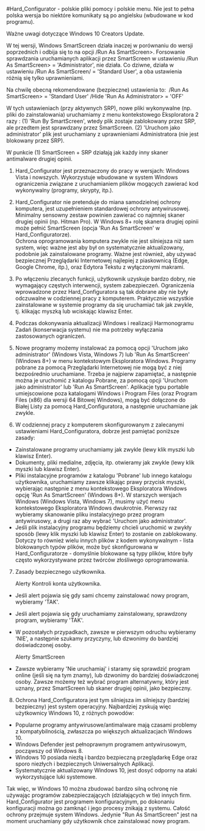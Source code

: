 #Hard_Configurator - polskie pliki pomocy i polskie menu. Nie jest to pełna polska wersja bo niektóre komunikaty są po angielsku (wbudowane w kod programu). 

Ważne uwagi dotyczące Windows 10 Creators Update.

W tej wersji, Windows SmartScreen działa inaczej w porównaniu do wersji poprzednich i odbija się to na opcji /Run As SmartScreen>. Forsowanie sprawdzania uruchamianych aplikacji przez SmartScreen w ustawieniu /Run As SmartScreen> = 'Administrator', nie działa. Co dziwne, działa w ustawieniu /Run As SmartScreen/ = 'Standard User', a oba ustawienia różnią się tylko uprawnieniami.

Na chwilę obecną rekomendowane (bezpieczne) ustawienia to: 
/Run As SmartScreen> = 'Standard User'
/Hide 'Run As Administrator> = 'OFF'

W tych ustawieniach (przy aktywnych SRP), nowe pliki wykonywalne (np. pliki do zainstalowania) uruchamiamy z menu kontekstowego Eksploratora 2 razy :
(1) 'Run By SmartScreen', wtedy plik zostaje zablokowany przez SRP, ale przedtem jest sprawdzany przez SmartScreen.
(2) 'Uruchom jako administrator' plik jest uruchamiany z uprawnieniami Administratora (nie jest blokowany przez SRP).

W punkcie (1) SmartScreen + SRP działają jak każdy inny skaner antimalware drugiej opinii. 


1. Hard_Configurator jest przeznaczony do pracy w wersjach: Windows Vista i nowszych. Wykorzystuje wbudowane w system Windows ograniczenia związane z uruchamianiem plików mogących zawierać kod wykonywalny (programy, skrypty, itp.). 
 
2. Hard_Configurator nie pretenduje do miana samodzielnej ochrony komputera, jest uzupełnieniem standardowej ochrony antywirusowej. Minimalny sensowny zestaw powinien zawierać co najmniej skaner drugiej opinii (np. Hitman Pro). W Windows 8+ rolę skanera drugiej opinii może pełnić SmartScreen (opcja 'Run As SmartScreen' w Hard_Configuratorze).  
Ochrona oprogramowania komputera zwykle nie jest silniejsza niż sam system, więc ważne jest aby był on systematycznie aktualizowany, podobnie jak zainstalowane programy. 
Ważne jest również, aby używać bezpiecznej Przeglądarki Internetowej najlepiej z piaskownicą (Edge, Google Chrome, itp.), oraz Edytora Tekstu z wyłączonymi makrami. 

3. Po włączeniu zlecanych funkcji, użytkownik uzyskuje bardzo dobry, nie wymagający częstych interwencji, system zabezpieczeń. Ograniczenia wprowadzone przez Hard_Configuratora są tak dobrane aby nie były odczuwalne w codziennej pracy z komputerem. Praktycznie wszystkie zainstalowane w systemie programy da się uruchamiać tak jak zwykle, tj. klikając myszką lub wciskając klawisz Enter.  

4. Podczas dokonywania aktualizacji Windows i realizacji Harmonogramu Zadań (konserwacja systemu) nie ma potrzeby wyłączania zastosowanych ograniczeń. 
 
5. Nowe programy możemy instalować za pomocą opcji 'Uruchom jako administrator' (Windows Vista, Windows 7) lub 'Run As SmartScreen' (Windows 8+) w menu kontekstowym Eksploratora Windows. Programy pobrane za pomocą Przeglądarki Internetowej nie mogą być z niej bezpośrednio uruchamiane. Trzeba je najpierw zapamiętać, a następnie można je uruchomić z katalogu Pobrane, za pomocą opcji 'Uruchom jako administrator' lub 'Run As SmartScreen'. Aplikacje typu portable umiejscowione poza katalogami Windows i Program Files (oraz Program Files (x86) dla wersji 64 Bitowej Windows), mogą być dołączone do Białej Listy za pomocą Hard_Configuratora, a następnie uruchamiane jak zwykle.  

6. W codziennej pracy z komputerem skonfigurowanym z zalecanymi ustawieniami Hard_Configuratora, dobrze jest pamiętać poniższe zasady: 
* Zainstalowane programy uruchamiamy jak zwykle (lewy klik myszki lub klawisz Enter). 
* Dokumenty, pliki medialne, zdjęcia, itp. otwieramy jak zwykle (lewy klik myszki lub klawisz Enter). 
* Pliki instalacyjne programów z katalogu 'Pobrane' lub innego katalogu użytkownika, uruchamiamy zawsze klikając prawy przycisk myszki, wybierając następnie z menu kontekstowego Eksploratora Windows opcję 'Run As SmartScreen' (Windows 8+). W starszych wersjach Windows (Windows Vista, Windows 7), musimy użyć menu kontekstowego Eksploratora Windows dwukrotnie. Pierwszy raz wybieramy skanowanie pliku instalacyjnego przez program antywirusowy, a drugi raz aby wybrać 'Uruchom jako administrator'. 
* Jeśli plik instalacyjny programu będziemy chcieli uruchomić w zwykły sposób (lewy klik myszki lub klawisz Enter) to zostanie on zablokowany. Dotyczy to również wielu innych plików z kodem wykonywalnym - lista blokowanych typów plików, może być skonfigurowana w Hard_Configuratorze - domyślnie blokowane są typy plików, które były często wykorzystywane przez twórców złośliwego oprogramowania. 

7. Zasady bezpiecznego użytkownika.  

   Alerty Kontroli konta użytkownika. 
* Jeśli alert pojawia się gdy sami chcemy zainstalować nowy program, wybieramy 'TAK'. 
* Jeśli alert pojawia się gdy uruchamiamy zainstalowany, sprawdzony program, wybieramy 'TAK'. 
* W pozostałych przypadkach, zawsze w pierwszym odruchu wybieramy 'NIE', a następnie szukamy przyczyny, lub dzwonimy do bardziej doświadczonej osoby. 

   Alerty SmartScreen 
* Zawsze wybieramy 'Nie uruchamiaj' i staramy się sprawdzić program online (jeśli się na tym znamy), lub dzwonimy do bardziej doświadczonej osoby. Zawsze możemy też wybrać program alternatywny, który jest uznany, przez SmartScreen lub skaner drugiej opinii, jako bezpieczny. 

8. Ochrona Hard_Configuratora jest tym silniejsza im silniejszy (bardziej bezpieczny) jest system operacyjny. Najbardziej zyskują więc użytkownicy Windows 10, z różnych powodów:
* Popularne programy antywirusowe/antimalware mają czasami problemy z kompatybilnością, zwłaszcza po większych aktualizacjach Windows 10. 
* Windows Defender jest pełnoprawnym programem antywirusowym, począwszy od Windows 8. 
* Windows 10 posiada niezłą i bardzo bezpieczną przeglądarkę Edge oraz sporo niezłych i bezpiecznych Uniwersalnych Aplikacji.
* Systematycznie aktualizowany Windows 10, jest dosyć odporny na ataki wykorzystujące luki systemowe.

Tak więc, w Windows 10 można zbudować bardzo silną ochronę nie używając programów zabezpieczających (działających w tle) innych firm.
Hard_Configurator jest programem konfiguracyjnym, po dokonaniu konfiguracji można go zamknąć i jego procesy znikają z systemu. Całość ochrony przejmuje system Windows. Jedynie "Run As SmartScreen" jest na moment uruchamiany gdy użytkownik chce zainstalować nowy program.
